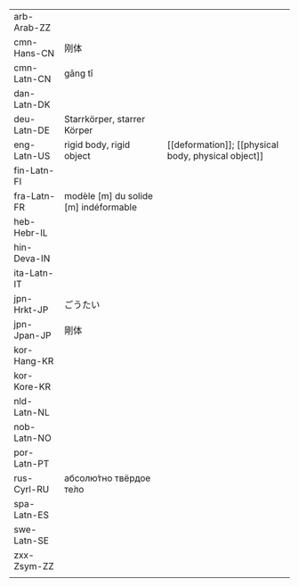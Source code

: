 | | | |
|-|-|-|
| arb-Arab-ZZ |  |  |
| cmn-Hans-CN | 刚体 |  |
| cmn-Latn-CN | gāng tǐ |  |
| dan-Latn-DK |  |  |
| deu-Latn-DE | Starrkörper, starrer Körper |  |
| eng-Latn-US | rigid body, rigid object | [[deformation]]; [[physical body, physical object]] |
| fin-Latn-FI |  |  |
| fra-Latn-FR | modèle [m] du solide [m] indéformable |  |
| heb-Hebr-IL |  |  |
| hin-Deva-IN |  |  |
| ita-Latn-IT |  |  |
| jpn-Hrkt-JP | ごうたい |  |
| jpn-Jpan-JP | 剛体 |  |
| kor-Hang-KR |  |  |
| kor-Kore-KR |  |  |
| nld-Latn-NL |  |  |
| nob-Latn-NO |  |  |
| por-Latn-PT |  |  |
| rus-Cyrl-RU | абсолю́тно твёрдое те́ло |  |
| spa-Latn-ES |  |  |
| swe-Latn-SE |  |  |
| zxx-Zsym-ZZ |  |  |
|  |  |  |